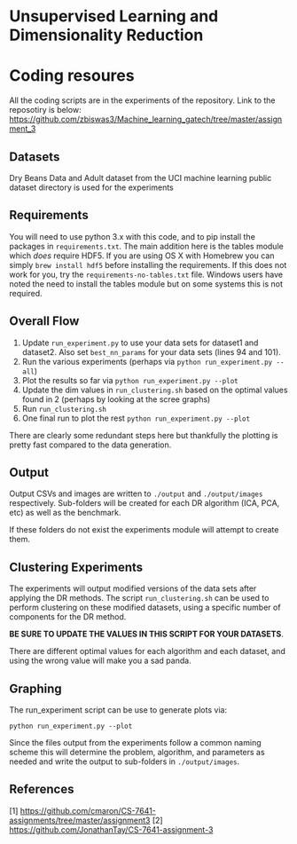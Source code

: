 # Unsupervised Learning and Dimensionality Reduction
# Coding resoures
All the coding scripts are in the experiments of the repository. Link to the reposotiry is below:
https://github.com/zbiswas3/Machine_learning_gatech/tree/master/assignment_3


## Datasets

Dry Beans Data and Adult dataset from the UCI machine learning public dataset directory is used for the experiments

## Requirements
You will need to use python 3.x with this code, and to pip install the packages in `requirements.txt`. The main addition here is the tables module which _does_ require HDF5. If you are using OS X with Homebrew you can simply `brew install hdf5` before installing the requirements. 
If this does not work for you, try the `requirements-no-tables.txt` file. Windows users have noted the need to install the tables module but on some systems this is not required. 

## Overall Flow
1. Update `run_experiment.py` to use your data sets for dataset1 and dataset2. Also set `best_nn_params` for your data sets (lines 94 and 101).
2. Run the various experiments (perhaps via `python run_experiment.py --all`)
3. Plot the results so far via `python run_experiment.py --plot`
4. Update the dim values in `run_clustering.sh` based on the optimal values found in 2 (perhaps by looking at the scree graphs)
5. Run `run_clustering.sh`
6. One final run to plot the rest `python run_experiment.py --plot`

There are clearly some redundant steps here but thankfully the plotting is pretty fast compared to the data generation.

## Output
Output CSVs and images are written to `./output` and `./output/images` respectively. Sub-folders will be created for each DR algorithm (ICA, PCA, etc) as well as the benchmark.

If these folders do not exist the experiments module will attempt to create them.

## Clustering Experiments

The experiments will output modified versions of the data sets after applying the DR methods. The script `run_clustering.sh` can be used to perform clustering on these modified datasets, using a specific number of components for the DR method.

**BE SURE TO UPDATE THE VALUES IN THIS SCRIPT FOR YOUR DATASETS**. 

There are different optimal values for each algorithm and each dataset, and using the wrong value will make you a sad panda.

## Graphing

The run_experiment script can be use to generate plots via:

```
python run_experiment.py --plot
```

Since the files output from the experiments follow a common naming scheme this will determine the problem, algorithm,
and parameters as needed and write the output to sub-folders in `./output/images`.

## References
[1] https://github.com/cmaron/CS-7641-assignments/tree/master/assignment3
[2] https://github.com/JonathanTay/CS-7641-assignment-3